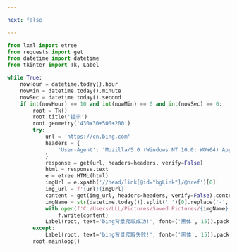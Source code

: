 ```yaml
---

next: false

---
```




<BlogInfo id="1121" title="42.每天定时爬取必应的图片" author="白日梦想猿" pv=0 read_times=0 pre_cost_time="1分5秒" category="爬虫学习" tag_list="['爬虫学习']" create_time="2021.07.19 10:19:31" update_time="2021.07.24 16:43:10" />

```python
from lxml import etree
from requests import get
from datetime import datetime
from tkinter import Tk, Label

while True:
    nowHour = datetime.today().hour
    nowMin = datetime.today().minute
    nowSec = datetime.today().second
    if int(nowHour) == 10 and int(nowMin) == 0 and int(nowSec) == 0:
        root = Tk()
        root.title('提示')
        root.geometry('430x30+500+200')
        try:
            url = 'https://cn.bing.com'
            headers = {
                'User-Agent': 'Mozilla/5.0 (Windows NT 10.0; WOW64) AppleWebKit/537.36 (KHTML, like Gecko) Chrome/92.0.4503.5 Safari/537.36'
            }
            response = get(url, headers=headers, verify=False)
            html = response.text
            e = etree.HTML(html)
            imgUrl = e.xpath('//head/link[@id="bgLink"]/@href')[0]
            img_url = f'{url}{imgUrl}'
            content = get(img_url, headers=headers, verify=False).content
            imgName = str(datetime.today()).split(' ')[0].replace('-', '')
            with open(f'C:/Users/LLL/Pictures/Saved Pictures/{imgName}.jpg', 'wb') as f:
                f.write(content)
            Label(root, text='bing背景爬取成功!', font=('黑体', 15)).pack(side='top')
        except:
            Label(root, text='bing背景爬取失败!', font=('黑体', 15)).pack(side='top')
        root.mainloop()

```



<ActionBox />
